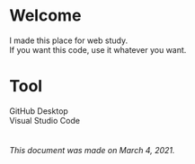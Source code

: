 # Welcome

I made this place for web study.  
If you want this code, use it whatever you want.

# Tool

GitHub Desktop  
Visual Studio Code
<br/><br/>
###### This document was made on March 4, 2021.